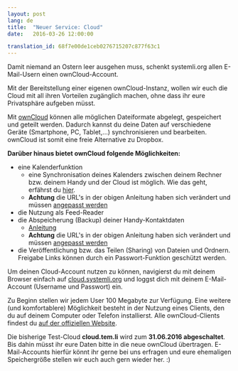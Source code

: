 ```yaml
---
layout: post 
lang: de 
title:  "Neuer Service: Cloud" 
date:   2016-03-26 12:00:00

translation_id: 68f7e00de1ceb0276715207c877f63c1
---
```



Damit niemand an Ostern leer ausgehen muss, schenkt systemli.org allen E-Mail-Usern einen ownCloud-Account. 

Mit der Bereitstellung einer eigenen ownCloud-Instanz, wollen wir euch die Cloud mit all ihren Vorteilen zugänglich machen, ohne dass ihr eure Privatsphäre aufgeben müsst.

Mit [ownCloud](https://owncloud.org) können alle möglichen Dateiformate abgelegt, gespeichert und geteilt werden. Dadurch kannst du deine Daten auf verschiedene Geräte (Smartphone, PC, Tablet,...) synchronisieren und bearbeiten. ownCloud ist somit eine freie Alternative zu Dropbox.


**Darüber hinaus bietet ownCloud folgende Möglichkeiten:**

* eine Kalenderfunktion
  - eine Synchronisation deines Kalenders zwischen deinem Rechner bzw. deinem Handy und der Cloud ist möglich. Wie das geht, erfährst du [hier](http://www.heise.de/ct/ausgabe/2013-11-Kalender-und-Kontakte-ueber-OwnCloud-synchronisieren-2322019.html).
  - **Achtung** die URL's in der obigen Anleitung haben sich verändert und müssen [angepasst werden](https://doc.owncloud.org/server/9.0/user_manual/pim/calendar.html#synchronizing-calendars-using-caldav) 
* die Nutzung als Feed-Reader
* die Abspeicherung (Backup) deiner Handy-Kontaktdaten
  - [Anleitung](http://www.heise.de/ct/ausgabe/2013-11-Kalender-und-Kontakte-ueber-OwnCloud-synchronisieren-2322019.html)
  - **Achtung** die URL's in der obigen Anleitung haben sich verändert und müssen [angepasst werden](https://doc.owncloud.org/server/9.0/user_manual/pim/calendar.html#synchronizing-calendars-using-caldav) 
* die Veröffentlichung bzw. das Teilen (Sharing) von Dateien und Ordnern. Freigabe Links können durch ein Passwort-Funktion geschützt werden.


Um deinen Cloud-Account nutzen zu können, navigierst du mit deinem Browser einfach auf [cloud.systemli.org](https://cloud.systemli.org) und loggst dich mit deinem E-Mail-Account (Username und Passwort) ein.

Zu Beginn stellen wir jedem User 100 Megabyte zur Verfügung.
Eine weitere (und komfortablere) Möglichkeit besteht in der Nutzung eines Clients, den du auf deinem Computer oder Telefon installierst. Alle ownCloud-Clients findest du [auf der offiziellen Website](https://owncloud.org/install/#install-clients).

Die bisherige Test-Cloud **cloud.tem.li** wird zum **31.06.2016 abgeschaltet**. Bis dahin müsst ihr eure Daten bitte in die neue ownCloud übertragen. E-Mail-Accounts hierfür könnt ihr gerne bei uns erfragen und eure ehemaligen Speichergröße stellen wir euch auch gern wieder her. :)

